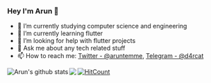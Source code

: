 ### Hey I'm Arun 👋


- 🔭 I’m currently studying computer science and engineering
- 🌱 I’m currently learning flutter
- 🤔 I’m looking for help with flutter projects
- 💬 Ask me about any tech related stuff
- 📫 How to reach me: [Twitter - @aruntemme](https://twitter.com/aruntemme), [Telegram - @d4rcat](https://t.me/d4rcat)
<a href="https://github.com/aruntemme">
 <img align="left" src="https://github-readme-stats.vercel.app/api?username=aruntemme&show_icons=true&theme=radical&line_height=27" alt="Arun's github stats"/>
</a>
<a href="https://github.com/aruntemme">
  <img align="left" src="https://github-readme-stats.vercel.app/api/top-langs/?username=aruntemme&theme=radical&hide_langs_below=1" />
</a>

[![HitCount](http://hits.dwyl.com/aruntemme/aruntemme.svg)](http://hits.dwyl.com/aruntemme/aruntemme)

